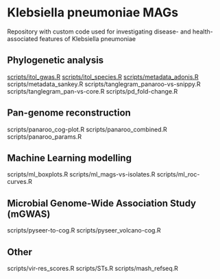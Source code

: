 # Klebsiella pneumoniae MAGs

Repository with custom code used for investigating disease- and health-associated features of Klebsiella pneumoniae

## Phylogenetic analysis

[scripts/itol_gwas.R](scripts/itol_gwas.R)
[scripts/itol_species.R](scripts/itol_species.R)
[scripts/metadata_adonis.R](scripts/metadata_adonis.R)
scripts/metadata_sankey.R
scripts/tanglegram_panaroo-vs-snippy.R
scripts/tanglegram_pan-vs-core.R
scripts/pd_fold-change.R

## Pan-genome reconstruction

scripts/panaroo_cog-plot.R
scripts/panaroo_combined.R
scripts/panaroo_params.R

## Machine Learning modelling

scripts/ml_boxplots.R
scripts/ml_mags-vs-isolates.R
scripts/ml_roc-curves.R

## Microbial Genome-Wide Association Study (mGWAS)

scripts/pyseer-to-cog.R
scripts/pyseer_volcano-cog.R

## Other

scripts/vir-res_scores.R
scripts/STs.R
scripts/mash_refseq.R
